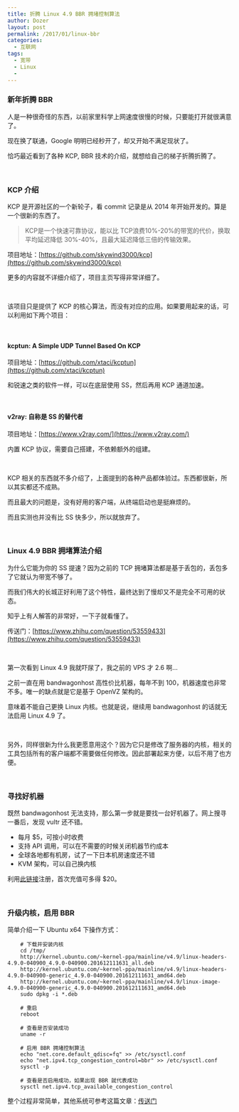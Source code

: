 ```yaml
---
title: 折腾 Linux 4.9 BBR 拥堵控制算法
author: Dozer
layout: post
permalink: /2017/01/linux-bbr
categories:
  - 互联网
tags:
  - 宽带
  - Linux
  -
---
```


### 新年折腾 BBR

人是一种很奇怪的东西，以前家里科学上网速度很慢的时候，只要能打开就很满意了。

现在换了联通，Google 明明已经秒开了，却又开始不满足现状了。

恰巧最近看到了各种 KCP, BBR 技术的介绍，就想给自己的梯子折腾折腾了。

<!--more-->

&nbsp;

### KCP 介绍

KCP 是开源社区的一个新轮子，看 commit 记录是从 2014 年开始开发的。算是一个很新的东西了。

> KCP是一个快速可靠协议，能以比 TCP浪费10%-20%的带宽的代价，换取平均延迟降低 30%-40%，且最大延迟降低三倍的传输效果。

项目地址：[https://github.com/skywind3000/kcp](https://github.com/skywind3000/kcp)

更多的内容就不详细介绍了，项目主页写得非常详细了。

&nbsp;

该项目只是提供了 KCP 的核心算法，而没有对应的应用。如果要用起来的话，可以利用如下两个项目：

&nbsp;

#### kcptun: A Simple UDP Tunnel Based On KCP

项目地址：[https://github.com/xtaci/kcptun](https://github.com/xtaci/kcptun)

和锐速之类的软件一样，可以在底层使用 SS，然后再用 KCP 通道加速。

&nbsp;

#### v2ray: 自称是 SS 的替代者

项目地址：[https://www.v2ray.com/](https://www.v2ray.com/)

内置 KCP 协议，需要自己搭建，不依赖额外的组建。

&nbsp;

KCP 相关的东西就不多介绍了，上面提到的各种产品都体验过。东西都很新，所以其实都还不成熟。

而且最大的问题是，没有好用的客户端，从终端启动也是挺麻烦的。

而且实测也并没有比 SS 快多少，所以就放弃了。

&nbsp;

### Linux 4.9 BBR 拥堵算法介绍

为什么它能为你的 SS 提速？因为之前的 TCP 拥堵算法都是基于丢包的，丢包多了它就认为带宽不够了。

而我们伟大的长城正好利用了这个特性，最终达到了慢却又不是完全不可用的状态。

知乎上有人解答的非常好，一下子就看懂了。

传送门：[https://www.zhihu.com/question/53559433](https://www.zhihu.com/question/53559433)

&nbsp;

第一次看到 Linux 4.9 我就吓尿了，我之前的 VPS 才 2.6 啊…

之前一直在用 bandwagonhost 高性价比机器，每年不到 100，机器速度也非常不多。唯一的缺点就是它是基于 OpenVZ 架构的。

意味着不能自己更换 Linux 内核。也就是说，继续用 bandwagonhost 的话就无法启用 Linux 4.9 了。

&nbsp;

另外，同样很新为什么我更愿意用这个？因为它只是修改了服务器的内核，相关的工具包括所有的客户端都不需要做任何修改。因此部署起来方便，以后不用了也方便。

&nbsp;

### 寻找好机器

既然 bandwagonhost 无法支持，那么第一步就是要找一台好机器了。网上搜寻一番后，发现 vultr 还不错。

* 每月 $5，可按小时收费
* 支持 API 调用，可以在不需要的时候关闭机器节约成本
* 全球各地都有机房，试了一下日本机房速度还不错
* KVM 架构，可以自己换内核

利用[此链接](http://www.vultr.com/?ref=7080882-3B)注册，首次充值可多得 $20。

&nbsp;

### 升级内核，启用 BBR
简单介绍一下 Ubuntu x64 下操作方式：

```
    # 下载并安装内核
    cd /tmp/
    http://kernel.ubuntu.com/~kernel-ppa/mainline/v4.9/linux-headers-4.9.0-040900_4.9.0-040900.201612111631_all.deb
    http://kernel.ubuntu.com/~kernel-ppa/mainline/v4.9/linux-headers-4.9.0-040900-generic_4.9.0-040900.201612111631_amd64.deb
    http://kernel.ubuntu.com/~kernel-ppa/mainline/v4.9/linux-image-4.9.0-040900-generic_4.9.0-040900.201612111631_amd64.deb
    sudo dpkg -i *.deb

    # 重启
    reboot

    # 查看是否安装成功
    uname -r

    # 启用 BBR 拥堵控制算法
    echo "net.core.default_qdisc=fq" >> /etc/sysctl.conf 
    echo "net.ipv4.tcp_congestion_control=bbr" >> /etc/sysctl.conf
    sysctl -p

    # 查看是否启用成功，如果出现 BBR 就代表成功
    sysctl net.ipv4.tcp_available_congestion_control
```

整个过程非常简单，其他系统可参考这篇文章：[传送门](https://github.com/iMeiji/shadowsocks_install/wiki/%E5%BC%80%E5%90%AFTCP-BBR%E6%8B%A5%E5%A1%9E%E6%8E%A7%E5%88%B6%E7%AE%97%E6%B3%95)
